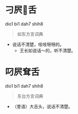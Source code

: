 # 刁屄𠹥舌
dio1 bi1 dah7 shih8
> 如东方言词典
- 说话不清楚，吱吱呀呀的。
  - 王长如说话～的，听不清楚。

# 叼屄耷舌
dio1 bi1 dah7 shih8
> 东台方言词典
- （詈语）大舌头，说话不清楚。
